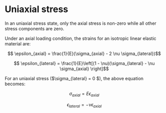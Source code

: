 # Uniaxial stress

In an uniaxial stress state, only the axial stress is non-zero while all other stress
components are zero.

Under an axial loading condition, the strains for an isotropic linear elastic material are:

$$ \epsilon_{axial} = \frac{1}{E}(\sigma_{axial} - 2 \nu \sigma_{lateral})$$

$$ \epsilon_{lateral} = \frac{1}{E}\left[(1 - \nu)(\sigma_{lateral} - \nu \sigma_{axial} \right]$$

For an uniaxial stress ($\sigma_{lateral} = 0 $), the above equation becomes:

$$ \sigma_{axial} = E \epsilon_{axial} $$

$$ \epsilon_{lateral} = - \nu \epsilon_{axial} $$